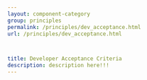 ```yaml
---
layout: component-category
group: principles
permalink: /principles/dev_acceptance.html
url: /principles/dev_acceptance.html



title: Developer Acceptance Criteria
description: description here!!!
---
```



